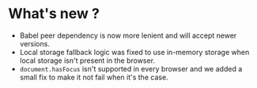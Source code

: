# What's new ?
- Babel peer dependency is now more lenient and will accept newer versions.
- Local storage fallback logic was fixed to use in-memory storage when local storage isn't present in the browser.
- `document.hasFocus` isn't supported in every browser and we added a small fix to make it not fail when it's the case.
